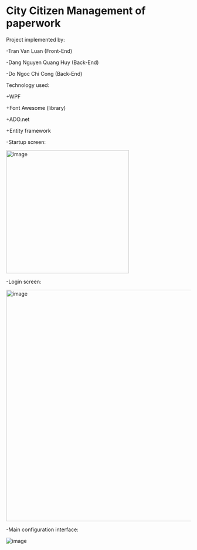 # City Citizen Management of paperwork

Project implemented by:

-Tran Van Luan (Front-End)


-Dang Nguyen Quang Huy (Back-End)


-Do Ngoc Chi Cong (Back-End)


Technology used:

+WPF

+Font Awesome (library)

+ADO.net

+Entity framework


-Startup screen:


<img width="335" alt="image" src="https://github.com/ZeusCoderBE/Manage-city-citizens-paperwork/assets/117000361/6a338efb-b6d9-405c-8a61-2f38a17e25dc">







-Login screen:



<img width="630" alt="image" src="https://github.com/ZeusCoderBE/Manage-city-citizens-paperwork/assets/117000361/10add3f7-41e4-4756-bb44-cdf2bb1245f6">


-Main configuration interface:

![image](https://github.com/ZeusCoderBE/Manage-city-citizens-paperwork/assets/117000361/864edec1-14ae-4d3a-8c27-ad1819346661)







